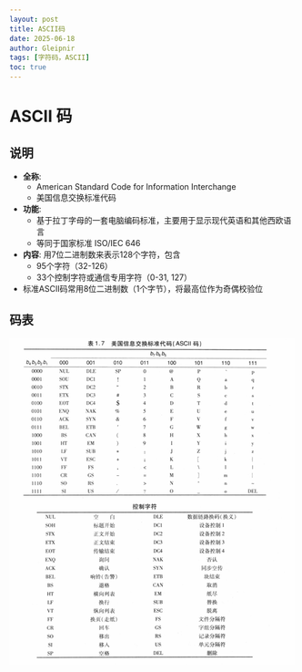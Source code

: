 ```yaml
---
layout: post
title: ASCII码
date: 2025-06-18
author: Gleipnir
tags: [字符码，ASCII]
toc: true
---
```


# ASCII 码

## 说明

+ __全称__: 
  + American Standard Code for Information Interchange
  + 美国信息交换标准代码
+ __功能__:
  + 基于拉丁字母的一套电脑编码标准，主要用于显示现代英语和其他西欧语言
  + 等同于国家标准 ISO/IEC 646
+ __内容__: 用7位二进制数来表示128个字符，包含
  + 95个字符（32-126）
  + 33个控制字符或通信专用字符（0-31, 127）
+ 标准ASCII码常用8位二进制数（1个字节），将最高位作为奇偶校验位

## 码表

![](..\images\2025-6-18-ASCII\ASCII码表)
